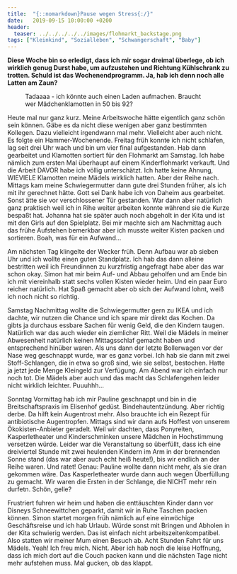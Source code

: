 ```yaml
---
title:  "{::nomarkdown}Pause wegen Stress{:/}"
date:   2019-09-15 10:00:00 +0200
header:
  teaser: ../../../../../images/flohmarkt_backstage.png
tags: ["Kleinkind", "Sozialleben", "Schwangerschaft", "Baby"]
---
```


**Diese Woche bin so erledigt, dass ich mir sogar dreimal überlege, ob ich wirklich genug Durst habe, um aufzustehen und Richtung Kühlschrank zu trotten. Schuld ist das Wochenendprogramm. Ja, hab ich denn noch alle Latten am Zaun?**

<figure>
  <img src="../../../../../images/flohmarkt_backstage.png" alt="">
  <figcaption>Tadaaaa - ich könnte auch einen Laden aufmachen. Braucht wer Mädchenklamotten in 50 bis 92?</figcaption>
</figure>

Heute mal nur ganz kurz. Meine Arbeitswoche hätte eigentlich ganz schön sein können. Gäbe es da nicht diese wenigen aber ganz bestimmten Kollegen. Dazu vielleicht irgendwann mal mehr. Vielleicht aber auch nicht. Es folgte ein Hammer-Wochenende. Freitag früh konnte ich nicht schlafen, lag seit drei Uhr wach und bin um vier final aufgestanden. Hab dann gearbeitet und Klamotten sortiert für den Flohmarkt am Samstag. Ich habe nämlich zum ersten Mal überhaupt auf einem Kinderflohmarkt verkauft. Und die Arbeit DAVOR habe ich völlig unterschätzt. Ich hatte keine Ahnung, WIEVIELE Klamotten meine Mädels wirklich hatten. Aber der Reihe nach. Mittags kam meine Schwiegermutter dann gute drei Stunden früher, als ich mit ihr gerechnet hätte. Gott sei Dank habe ich von Daheim aus gearbeitet. Sonst ätte sie vor verschlossener Tür gestanden. War dann aber natürlich ganz praktisch weil ich in Rihe weiter arbeiten konnte während sie die Kurze bespaßt hat. Johanna hat sie später auch noch abgeholt in der Kita und ist mit den Girls auf den Spielplatz. Bei mir machte sich am Nachmittag auch das frühe Aufstehen bemerkbar aber ich musste weiter Kisten packen und sortieren. Boah, was für ein Aufwand...

Am nächsten Tag klingelte der Wecker früh. Denn Aufbau war ab sieben Uhr und ich wollte einen guten Standplatz. Ich hab das dann alleine bestritten weil ich Freundinnen zu kurzfristig angefragt habe aber das war schon okay. Simon hat mir beim Auf- und Abbau geholfen und am Ende bin ich mit viereinhalb statt sechs vollen Kisten wieder heim. Und ein paar Euro reicher natürlich. Hat Spaß gemacht aber ob sich der Aufwand lohnt, weiß ich noch nicht so richtig. 

Samstag Nachmittag wollte die Schwiegermutter gern zu IKEA und ich dachte, wir nutzen die Chance und ich spare mir direkt das Kochen. Da gibts ja durchaus essbare Sachen für wenig Geld, die den Kindern taugen. Natürlich war das auch wieder ein ziemlicher Ritt. Weil die Mädels in meiner Abwesenheit natürlich keinen Mittagsschlaf gemacht haben und entsprechend hinüber waren. Als uns dann der letzte Bollerwagen vor der Nase weg geschnappt wurde, war es ganz vorbei. Ich hab sie dann mit zwei Stoff-Schlangen, die in etwa so groß sind, wie sie selbst, bestochen. Hatte ja jetzt jede Menge Kleingeld zur Verfügung. Am Abend war ich einfach nur noch tot. Die Mädels aber auch und das macht das Schlafengehen leider nicht wirklich leichter. Puuuhhh...

Sonntag Vormittag hab ich mir Pauline geschnappt und bin in die Breitschaftspraxis im Elisenhof gedüst. Bindehautentzündung. Aber richtig derbe. Da hilft kein Augentrost mehr. Also brauchte ich ein Rezept für antibiotische Augentropfen. Mittags sind wir dann aufs Hoffest von unserem Ökokisten-Anbieter geradelt. Weil wir dachten, dass Ponyreiten, Kasperletheater und Kinderschminken unsere Mädchen in Hochstimmung versetzen würde. Leider war die Veranstaltung so überfüllt, dass ich eine dreiviertel Stunde mit zwei heulenden Kindern im Arm in der brennenden Sonne stand (das war aber auch echt heiß heute!), bis wir endlich an der Reihe waren. Und ratet! Genau: Pauline wollte dann nicht mehr, als sie dran gekommen wäre. Das Kasperletheater wurde dann auch wegen Überfüllung zu gemacht. Wir waren die Ersten in der Schlange, die NICHT mehr rein durfetn. Schön, gelle?

Frustriert fuhren wir heim und haben die enttäuschten Kinder dann vor Disneys Schneewittchen geparkt, damit wir in Ruhe Taschen packen können. Simon startet morgen früh nämlich auf eine einwöchige Geschäftsreise und ich hab Urlaub. Würde sonst mit Bringen und Abholen in der Kita schwierig werden. Das ist einfach nicht arbeitszeitenkompatibel. Also statten wir meiner Mum einen Besuch ab. Acht Stunden Fahrt für uns Mädels. Yeah! Ich freu mich. Nicht. Aber ich hab noch die leise Hoffnung, dass ich mich dort auf die Couch packen kann und die nächsten Tage nicht mehr aufstehen muss. Mal gucken, ob das klappt. 



  



  











 















 












   







































